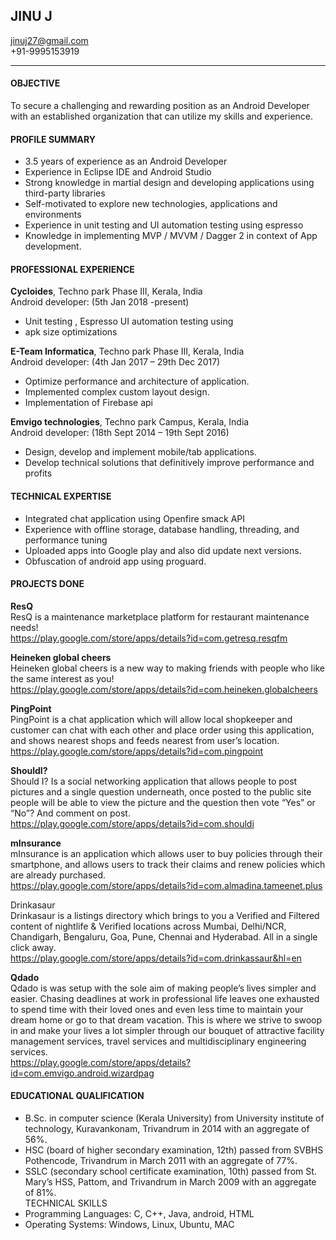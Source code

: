 ## JINU J  
jinuj27@gmail.com  
+91-9995153919  

---

#### OBJECTIVE  
To secure a challenging and rewarding position as an Android Developer with an established
organization that can utilize my skills and experience.

#### PROFILE SUMMARY
+ 3.5 years of experience as an Android Developer  
+ Experience in Eclipse IDE and Android Studio  
+ Strong knowledge in martial design and developing applications using third-party libraries  
+ Self-motivated to explore new technologies, applications and environments  
+ Experience in unit testing and UI automation testing using espresso  
+ Knowledge in implementing MVP / MVVM / Dagger 2 in context of App development.  

#### PROFESSIONAL EXPERIENCE  
<b>Cycloides</b>, Techno park Phase III, Kerala, India  
Android developer: (5th Jan 2018 -present)  
+ Unit testing , Espresso UI automation testing using  
+ apk size optimizations  
  
<b>E-Team Informatica</b>, Techno park Phase III, Kerala, India   
Android developer: (4th Jan 2017 – 29th Dec 2017)  
+ Optimize performance and architecture of application.  
+ Implemented complex custom layout design.  
+ Implementation of Firebase api 

<b>Emvigo technologies</b>, Techno park Campus, Kerala, India  
Android developer: (18th Sept 2014 – 19th Sept 2016)  
+ Design, develop and implement mobile/tab applications.
+ Develop technical solutions that definitively improve performance and profits

#### TECHNICAL EXPERTISE
+ Integrated chat application using Openfire smack API
+ Experience with offline storage, database handling, threading, and performance tuning
+ Uploaded apps into Google play and also did update next versions.
+ Obfuscation of android app using proguard.

#### PROJECTS DONE  
<b>ResQ</b>  
ResQ is a maintenance marketplace platform for restaurant maintenance needs!  
https://play.google.com/store/apps/details?id=com.getresq.resqfm
  
<b>Heineken global cheers</b>  
Heineken global cheers is a new way to making friends with people who like the same interest as you!   
https://play.google.com/store/apps/details?id=com.heineken.globalcheers  
  
<b>PingPoint</b>  
PingPoint is a chat application which will allow local shopkeeper and customer can chat with each other
and place order using this application, and shows nearest shops and feeds nearest from user’s location.   
https://play.google.com/store/apps/details?id=com.pingpoint  
  
<b>ShouldI?</b>  
Should I? Is a social networking application that allows people to post pictures and a single question
underneath, once posted to the public site people will be able to view the picture and the question then
vote “Yes” or “No”? And comment on post.  
https://play.google.com/store/apps/details?id=com.shouldi  

<b>mInsurance</b>  
mInsurance is an application which allows user to buy policies through their smartphone, and allows
users to track their claims and renew policies which are already purchased.  
https://play.google.com/store/apps/details?id=com.almadina.tameenet.plus  
  
</b>Drinkasaur</b>  
Drinkasaur is a listings directory which brings to you a Verified and Filtered content of nightlife & Verified
locations across Mumbai, Delhi/NCR, Chandigarh, Bengaluru, Goa, Pune, Chennai and Hyderabad. All in a
single click away.  
https://play.google.com/store/apps/details?id=com.drinkassaur&hl=en  
  
<b>Qdado</b>  
Qdado is was setup with the sole aim of making people’s lives simpler and easier. Chasing deadlines at
work in professional life leaves one exhausted to spend time with their loved ones and even less time to
maintain your dream home or go to that dream vacation. This is where we strive to swoop in and make
your lives a lot simpler through our bouquet of attractive facility management services, travel services
and multidisciplinary engineering services.  
https://play.google.com/store/apps/details?id=com.emvigo.android.wizardpag  
  
#### EDUCATIONAL QUALIFICATION  
+ B.Sc. in computer science (Kerala University) from University institute of technology,
Kuravankonam, Trivandrum in 2014 with an aggregate of 56%.  
+ HSC (board of higher secondary examination, 12th) passed from SVBHS Pothencode, Trivandrum
in March 2011 with an aggregate of 77%.  
+ SSLC (secondary school certificate examination, 10th) passed from St. Mary’s HSS, Pattom, and
Trivandrum in March 2009 with an aggregate of 81%.  
TECHNICAL SKILLS  
+ Programming Languages: C, C++, Java, android, HTML  
+ Operating Systems: Windows, Linux, Ubuntu, MAC  

